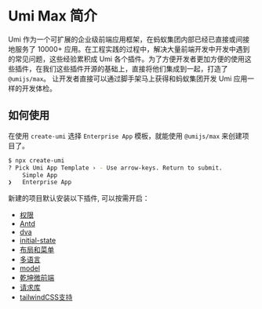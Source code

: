 # Umi Max 简介

Umi 作为一个可扩展的企业级前端应用框架，在蚂蚁集团内部已经已直接或间接地服务了 10000+ 应用。在工程实践的过程中，解决大量前端开发中开发中遇到的常见问题，这些经验累积成 Umi 各个插件。为了方便开发者更加方便的使用这些插件，在我们这些插件开源的基础上，直接将他们集成到一起，打造了 `@umijs/max`。 让开发者直接可以通过脚手架马上获得和蚂蚁集团开发 Umi 应用一样的开发体检。

## 如何使用

在使用 `create-umi` 选择 `Enterprise App` 模板，就能使用 `@umijs/max` 来创建项目了。

```bash
$ npx create-umi 
? Pick Umi App Template › - Use arrow-keys. Return to submit.
    Simple App
❯   Enterprise App
```

新建的项目默认安装以下插件, 可以按需开启：

- [权限](./access)
- [Antd](./antd)
- [dva](./dva)
- [initial-state](../api/runtime-config#getinitialstate)
- [布局和菜单](./layout-menu)
- [多语言](./locale)
- [model ](./data-flow)
- [乾坤微前端](./micro-frontend)
- [请求库](./request)
- [tailwindCSS支持](./tailwindcss)